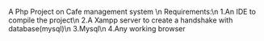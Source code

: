 A Php Project on Cafe management system \n
Requirements:\n
1.An IDE to compile the project\n
2.A Xampp server to create a handshake with database(mysql)\n
3.Mysql\n
4.Any working browser
